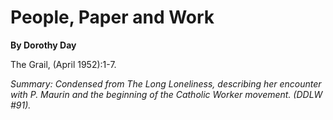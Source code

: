 People, Paper and Work
======================

**By Dorothy Day**

The Grail, (April 1952):1-7.

*Summary: Condensed from The Long Loneliness, describing her encounter
with P. Maurin and the beginning of the Catholic Worker movement. (DDLW
\#91).*


